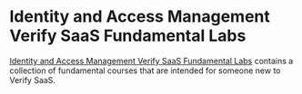 # Identity and Access Management Verify SaaS Fundamental Labs


[Identity and Access Management Verify SaaS Fundamental Labs](https://www.ibm.com/training/collection/identity-and-access-management-verify-saas-691) contains a collection of fundamental courses that are intended for someone new to Verify SaaS.



